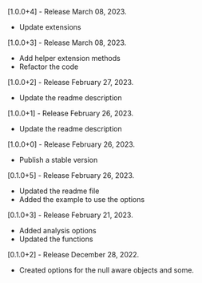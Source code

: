 [1.0.0+4] - Release March 08, 2023.
- Update extensions

[1.0.0+3] - Release March 08, 2023.
- Add helper extension methods
- Refactor the code

[1.0.0+2] - Release February 27, 2023.
- Update the readme description

[1.0.0+1] - Release February 26, 2023.
- Update the readme description

[1.0.0+0] - Release February 26, 2023.
- Publish a stable version

[0.1.0+5] - Release February 26, 2023.
- Updated the readme file
- Added the example to use the options

[0.1.0+3] - Release February 21, 2023.

- Added analysis options
- Updated the functions

[0.1.0+2] - Release December 28, 2022.
- Created options for the null aware objects and some.